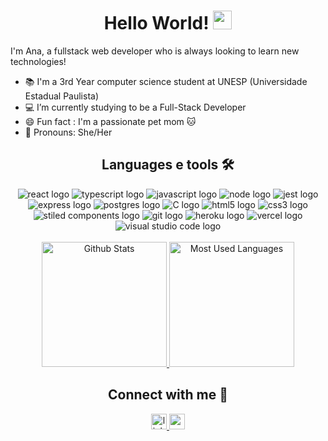 <h1 align="center">
Hello World!
<img src=https://github.com/TheDudeThatCode/TheDudeThatCode/blob/master/Assets/Earth.gif width="30">
</h1>

I'm Ana, a fullstack web developer who is always looking to learn new technologies!

- 📚 I'm a 3rd Year computer science student at UNESP (Universidade Estadual Paulista)
- 💻 I’m currently studying to be a Full-Stack Developer
- 😄 Fun fact : I'm a passionate pet mom 🐱
- 👩 Pronouns: She/Her

<div align="center">
  <h2>Languages e tools 🛠</h2>
 
 <img src="https://img.shields.io/badge/React-20232A?style=for-the-badge&logo=react&logoColor=61DAFB" alt="react logo"/>

<img src="https://img.shields.io/badge/TypeScript-007ACC?style=for-the-badge&logo=typescript&logoColor=white" alt="typescript logo"/>

<img src="https://img.shields.io/badge/JavaScript-323330?style=for-the-badge&logo=javascript&logoColor=F7DF1E" alt="javascript logo"/>

<img src="https://img.shields.io/badge/Node.js-339933?style=for-the-badge&logo=nodedotjs&logoColor=white" alt="node logo"/>

<img src="https://img.shields.io/badge/Jest-C21325?style=for-the-badge&logo=jest&logoColor=white" alt="jest logo"/>

<img src="https://img.shields.io/badge/Express.js-000000?style=for-the-badge&logo=express&logoColor=white" alt="express logo" />

<img src="https://img.shields.io/badge/PostgreSQL-316192?style=for-the-badge&logo=postgresql&logoColor=white" alt="postgres logo"/>

<img src="https://img.shields.io/badge/C-00599C?style=for-the-badge&logo=c&logoColor=white"  alt="C logo"/>

<img src="https://img.shields.io/badge/HTML5-E34F26?style=for-the-badge&logo=html5&logoColor=white" alt="html5 logo"/>

<img src="https://img.shields.io/badge/CSS3-1572B6?style=for-the-badge&logo=css3&logoColor=white" alt="css3 logo"/>

<img src="https://img.shields.io/badge/styled--components-DB7093?style=for-the-badge&logo=styled-components&logoColor=white" alt ="stiled components logo"/>

<img src="https://img.shields.io/badge/Git-F05032?style=for-the-badge&logo=git&logoColor=white" alt="git logo"/>

<img src="https://img.shields.io/badge/Heroku-430098?style=for-the-badge&logo=heroku&logoColor=white" alt="heroku logo"/>

<img src="https://img.shields.io/badge/Vercel-000000?style=for-the-badge&logo=vercel&logoColor=white" alt="vercel logo"/>

<img src="https://img.shields.io/badge/Visual_Studio_Code-0078D4?style=for-the-badge&logo=visual%20studio%20code&logoColor=white" alt="visual studio code logo" />

</div>

 <br />
<div align="center">
  
  <a href="https://github.com/anuraghazra/github-readme-stats">
    <img height="200px" width:"350px" src="https://github-readme-stats.vercel.app/api?username=Ana-Laura-Simoes&theme=omni&show_icons=true" alt="Github Stats"/>
  </a>
  
  <a href="https://github.com/anuraghazra/github-readme-stats">
    <img height="200px" src="https://github-readme-stats.vercel.app/api/top-langs/?username=Ana-Laura-Simoes&theme=omni&show_icons=true&hide=shell" alt="Most Used Languages" />
  </a>

</div>

<h2 align="center"> Connect with me 💬 </h2>

  <div align="center">
  <a href="https://www.linkedin.com/in/ana-laura-sim%C3%B5es/">
    <img height="25px" src="https://img.shields.io/badge/linkedin-%230077B5.svg?&style=for-the-badge&logo=linkedin&logoColor=white" alt="linkedin logo"/>
  </a>
  <a href="mailto:ana.simoes-matos@unesp.br">
    <img height="25px" src="https://img.shields.io/badge/Gmail-D14836?style=for-the-badge&logo=gmail&logoColor=white" alt="gmail logo"/>
  </a>
</div>

